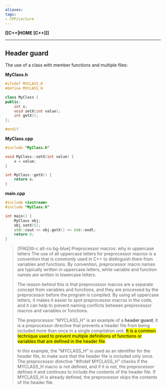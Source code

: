 ```yaml
---
aliases:
tags:
- CPP/Lecture
---
```

**[[C++|HOME [C++]]]**

---
## Header guard
The use of a class with member functions and multiple files:

**MyClass.h**
```cpp
#ifndef MYCLASS_H
#define MYCLASS_H

class MyClass {
public:
    int x;
    void setX(int value);
    int getX();
};

#endif
```
**MyClass.cpp**
```cpp
#include "MyClass.h"

void MyClass::setX(int value) {
    x = value;
}

int MyClass::getX() {
    return x;
}
```
**main.cpp**
```cpp
#include <iostream>
#include "MyClass.h"

int main() {
    MyClass obj;
    obj.setX(5);
    std::cout << obj.getX() << std::endl;
    return 0;
}
```

>[!FAQ|ttl-c alt-co bg-blue] Preprocessor macros: why in uppercase letters
> The use of all uppercase letters for preprocessor macros is a convention that is commonly used in C++ to distinguish them from variables and functions. By convention, preprocessor macro names are typically written in uppercase letters, while variable and function names are written in lowercase letters.
> 
> The reason behind this is that preprocessor macros are a separate concept from variables and functions, and they are processed by the preprocessor before the program is compiled. By using all uppercase letters, it makes it easier to spot preprocessor macros in the code, and it can help to prevent naming conflicts between preprocessor macros and variables or functions.
> 
> The preprocessor "MYCLASS_H" is an example of a **header guard**, it is a preprocessor directive that prevents a header file from being included more than once in a single compilation unit. <mark class="hltr-blue">It is a common technique used to prevent multiple definitions of functions or variables that are defined in the header file</mark>.
> 
> In this example, the "MYCLASS_H" is used as an identifier for the header file, to make sure that the header file is included only once. The preprocessor directive "#ifndef MYCLASS_H" checks if the MYCLASS_H macro is not defined, and if it is not, the preprocessor defines it and continues to include the contents of the header file. If MYCLASS_H is already defined, the preprocessor skips the contents of the header file.